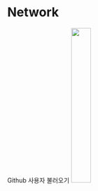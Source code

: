 # Network

Github 사용자 불러오기
<img src = "https://user-images.githubusercontent.com/55227186/147898863-c0047552-46ba-4140-9574-02f990161652.png" width="30%" height="30%">
